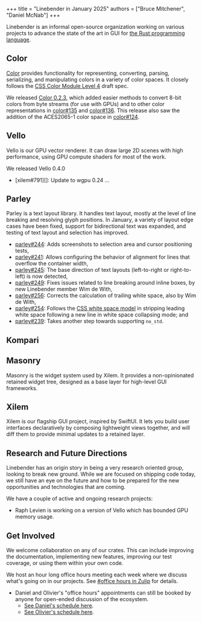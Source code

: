 +++
title = "Linebender in January 2025"
authors = ["Bruce Mitchener", "Daniel McNab"]
+++

Linebender is an informal open-source organization working on various projects to advance the state of the art in GUI for [the Rust programming language](https://rust-lang.org).

<!-- ## Peniko - Elided in TMIL-13, nothing relevant to discuss. Yes there was a release, but only to bump dependencies -->

## Color

[Color][] provides functionality for representing, converting, parsing, serializing, and manipulating colors in a variety of color spaces.
It closely follows the [CSS Color Module Level 4][] draft spec.

We released [Color 0.2.3][], which added easier methods to convert 8-bit colors from byte streams (for use with GPUs) and to other color representations in [color#135][] and [color#136][].
This release also saw the addition of the ACES2065-1 color space in [color#124][].

## Vello

Vello is our GPU vector renderer.
It can draw large 2D scenes with high performance, using GPU compute shaders for most of the work.

We released Vello 0.4.0

- [xilem#791][]: Update to wgpu 0.24
...

<!-- Screenshot of image extend modes -->

## Parley

Parley is a text layout library.
It handles text layout, mostly at the level of line breaking and resolving glyph positions.
In January, a variety of layout edge cases have been fixed, support for bidirectional text was expanded, and testing of text layout and selection has improved.

- [parley#244][]: Adds screenshots to selection area and cursor positioning tests,
- [parley#241][]: Allows configuring the behavior of alignment for lines that overflow the container width,
- [parley#245][]: The base direction of text layouts (left-to-right or right-to-left) is now detected,
- [parley#249][]: Fixes issues related to line breaking around inline boxes, by new Linebender member Wim de With,
- [parley#256][]: Corrects the calculation of trailing white space, also by Wim de With,
- [parley#254][]: Follows the [CSS white space model][] in stripping leading white space following a new line in white space collapsing mode; and
- [parley#239][]: Takes another step towards supporting `no_std`.

## Kompari

<!-- Repository rework, interactive review, multiple diff methods -->

## Masonry

Masonry is the widget system used by Xilem.
It provides a non-opinionated retained widget tree, designed as a base layer for high-level GUI frameworks.

<!-- Docs, Box<dyn widget> cleanup, inspector, transforms, zstack -->

## Xilem

Xilem is our flagship GUI project, inspired by SwiftUI.
It lets you build user interfaces declaratively by composing lightweight views together, and will diff them to provide minimal updates to a retained layer.

<!-- Docs contributed, pod flexibility, emoji picker landed,  -->

## Research and Future Directions

Linebender has an origin story in being a very research oriented group, looking to break new ground.
While we are focused on shipping code today, we still have an eye on the future and how to be prepared for the new opportunities and technologies that are coming.

We have a couple of active and ongoing research projects:

- Raph Levien is working on a version of Vello which has bounded GPU memory usage. <!-- Codenamed? Potato. Is that the final name? -->

## Get Involved

We welcome collaboration on any of our crates.
This can include improving the documentation, implementing new features, improving our test coverage, or using them within your own code.

We host an hour long office hours meeting each week where we discuss what's going on in our projects.
See [#office hours in Zulip](https://xi.zulipchat.com/#narrow/channel/359642-office-hours) for details.

* Daniel and Olivier's "office hours" appointments can still be booked by anyone for open-ended discussion of the ecosystem.
  * [See Daniel's schedule here](https://calendar.google.com/calendar/u/0/appointments/schedules/AcZssZ32eQYJ9DtZ_wJaYNtT36YioETiloZDIdImFpBFRo5-XsqGzpikgkg47LPsiHhpiwiQ1orOwwW2).
  * [See Olivier's schedule here](https://calendar.google.com/calendar/u/0/appointments/schedules/AcZssZ2t767ZRETD_TkRI_VxK2ZTG0VrO9OZ4l7HvTxefhtJcg85iK0ZN7zWNnAEZtH0Dn7C1GKxrmYM).

[Color]: https://docs.rs/color/
[CSS Color Module Level 4]: https://www.w3.org/TR/css-color-4/
[Color 0.2.3]: https://github.com/linebender/color/releases/tag/v0.2.3
[color#124]: https://github.com/linebender/color/pull/124
[color#135]: https://github.com/linebender/color/pull/135
[color#136]: https://github.com/linebender/color/pull/136

[parley#239]: https://github.com/linebender/parley/pull/239
[parley#241]: https://github.com/linebender/parley/pull/241
[parley#244]: https://github.com/linebender/parley/pull/244
[parley#245]: https://github.com/linebender/parley/pull/245
[parley#249]: https://github.com/linebender/parley/pull/249
[parley#254]: https://github.com/linebender/parley/pull/254
[parley#256]: https://github.com/linebender/parley/pull/256
[CSS white space model]: https://www.w3.org/TR/CSS2/text.html#white-space-model

